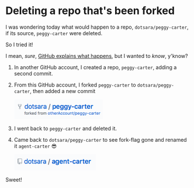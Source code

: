 # Deleting a repo that's been forked

I was wondering today what would happen to a repo, `dotsara/peggy-carter`, if its source, `peggy-carter` were deleted.

So I tried it!

I mean, _sure_, [GitHub explains what happens](https://help.github.com/articles/what-happens-to-forks-when-a-repository-is-deleted-or-changes-visibility/), but I wanted to _know_, y'know?

1. In another GitHub account, I created a repo, `peggy-carter`, adding a second commit.
2. From this GitHub account, I forked `peggy-carter` to `dotsara/peggy-carter`, then added a new commit

   ![forked](peggy-carter.png)
3. I went back to `peggy-carter` and deleted it.
4. Came back to `dotsara/peggy-carter` to see fork-flag gone and renamed it `agent-carter` :sunglasses:

   ![renamed](agent-carter.png)

Sweet!
